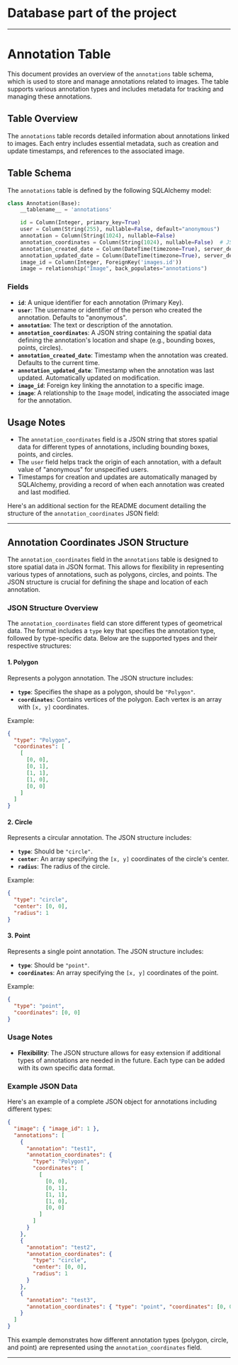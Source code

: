 # Database part of the project

---

# Annotation Table

This document provides an overview of the `annotations` table schema, which is used to store and manage annotations related to images. The table supports various annotation types and includes metadata for tracking and managing these annotations.

## Table Overview

The `annotations` table records detailed information about annotations linked to images. Each entry includes essential metadata, such as creation and update timestamps, and references to the associated image.

## Table Schema

The `annotations` table is defined by the following SQLAlchemy model:

```python
class Annotation(Base):
    __tablename__ = 'annotations'

    id = Column(Integer, primary_key=True)
    user = Column(String(255), nullable=False, default="anonymous")
    annotation = Column(String(1024), nullable=False)
    annotation_coordinates = Column(String(1024), nullable=False)  # JSON
    annotation_created_date = Column(DateTime(timezone=True), server_default=func.now())
    annotation_updated_date = Column(DateTime(timezone=True), server_default=func.now(), onupdate=func.now())
    image_id = Column(Integer, ForeignKey('images.id'))
    image = relationship("Image", back_populates="annotations")
```

### Fields

- **`id`**: A unique identifier for each annotation (Primary Key).
- **`user`**: The username or identifier of the person who created the annotation. Defaults to "anonymous".
- **`annotation`**: The text or description of the annotation.
- **`annotation_coordinates`**: A JSON string containing the spatial data defining the annotation's location and shape (e.g., bounding boxes, points, circles).
- **`annotation_created_date`**: Timestamp when the annotation was created. Defaults to the current time.
- **`annotation_updated_date`**: Timestamp when the annotation was last updated. Automatically updated on modification.
- **`image_id`**: Foreign key linking the annotation to a specific image.
- **`image`**: A relationship to the `Image` model, indicating the associated image for the annotation.

## Usage Notes

- The `annotation_coordinates` field is a JSON string that stores spatial data for different types of annotations, including bounding boxes, points, and circles.
- The `user` field helps track the origin of each annotation, with a default value of "anonymous" for unspecified users.
- Timestamps for creation and updates are automatically managed by SQLAlchemy, providing a record of when each annotation was created and last modified.

Here's an additional section for the README document detailing the structure of the `annotation_coordinates` JSON field:

---

## Annotation Coordinates JSON Structure

The `annotation_coordinates` field in the `annotations` table is designed to store spatial data in JSON format. This allows for flexibility in representing various types of annotations, such as polygons, circles, and points. The JSON structure is crucial for defining the shape and location of each annotation.

### JSON Structure Overview

The `annotation_coordinates` field can store different types of geometrical data. The format includes a `type` key that specifies the annotation type, followed by type-specific data. Below are the supported types and their respective structures:

#### 1. Polygon

Represents a polygon annotation. The JSON structure includes:

- **`type`**: Specifies the shape as a polygon, should be `"Polygon"`.
- **`coordinates`**: Contains vertices of the polygon. Each vertex is an array with `[x, y]` coordinates.

Example:
```json
{
  "type": "Polygon",
  "coordinates": [
    [
      [0, 0],
      [0, 1],
      [1, 1],
      [1, 0],
      [0, 0]
    ]
  ]
}
```

#### 2. Circle

Represents a circular annotation. The JSON structure includes:

- **`type`**: Should be `"circle"`.
- **`center`**: An array specifying the `[x, y]` coordinates of the circle's center.
- **`radius`**: The radius of the circle.

Example:
```json
{
  "type": "circle",
  "center": [0, 0],
  "radius": 1
}
```


#### 3. Point

Represents a single point annotation. The JSON structure includes:

- **`type`**: Should be `"point"`.
- **`coordinates`**: An array specifying the `[x, y]` coordinates of the point.

Example:
```json
{
  "type": "point",
  "coordinates": [0, 0]
}
```

### Usage Notes

- **Flexibility**: The JSON structure allows for easy extension if additional types of annotations are needed in the future. Each type can be added with its own specific data format.

### Example JSON Data

Here's an example of a complete JSON object for annotations including different types:

```json
{
  "image": { "image_id": 1 },
  "annotations": [
    {
      "annotation": "test1",
      "annotation_coordinates": {
        "type": "Polygon",
        "coordinates": [
          [
            [0, 0],
            [0, 1],
            [1, 1],
            [1, 0],
            [0, 0]
          ]
        ]
      }
    },
    {
      "annotation": "test2",
      "annotation_coordinates": {
        "type": "circle",
        "center": [0, 0],
        "radius": 1
      }
    },
    {
      "annotation": "test3",
      "annotation_coordinates": { "type": "point", "coordinates": [0, 0] }
    }
  ]
}
```

This example demonstrates how different annotation types (polygon, circle, and point) are represented using the `annotation_coordinates` field.

---


